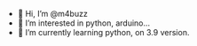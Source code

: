 - 👋 Hi, I’m @m4buzz
- 👀 I’m interested in python, arduino...
- 🌱 I’m currently learning python, on 3.9 version.


<!---
m4buzz/m4buzz is a ✨ special ✨ repository because its `README.md` (this file) appears on your GitHub profile.
You can click the Preview link to take a look at your changes.
--->
